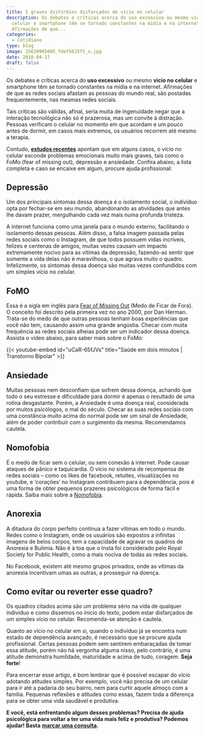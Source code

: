 ```yaml
---
title: 5 graves distúrbios disfarçados de vício no celular
description: Os debates e críticas acerca do uso excessivo ou mesmo vício no
  celular e smartphone têm se tornado constantes na mídia e na internet.
  Afirmações de que...
categories:
  - Cotidiano
type: blog
image: 25639995005_fdef5615f5_o.jpg
date: 2018-04-17
draft: false
---
```


Os debates e críticas acerca do **uso excessivo** ou mesmo **vício no celular** e smartphone têm se tornado constantes na mídia e na internet. Afirmações de que as redes sociais afastam as pessoas do mundo real, são postadas frequentemente, nas mesmas redes sociais.

Tais críticas são válidas, afinal, seria muita de ingenuidade negar que a interação tecnológica não só é prazerosa, mas um convite à distração. Pessoas verificam o celular no momento em que acordam e um pouco antes de dormir, em casos mais extremos, os usuários recorrem até mesmo a terapia.

Contudo, **[estudos recentes](https://tecnologia.uol.com.br/noticias/redacao/2018/02/21/nao-existe-vicio-em-celular-e-sim-vicio-social-diz-pesquisador.htm)** apontam que em alguns casos, o vício no celular esconde problemas emocionais muito mais graves, tais como o FoMo (fear of missing out), depressão e ansiedade. Confira abaixo, a lista completa e caso se encaixe em algum, procure ajuda profissional:

## Depressão

Um dos principais sintomas dessa doença é o isolamento social, o indivíduo opta por fechar-se em seu mundo, abandonando as atividades que antes lhe davam prazer, mergulhando cada vez mais numa profunda tristeza.

A internet funciona como uma janela para o mundo externo, facilitando o isolamento dessas pessoas. Além disso, a falsa imagem passada pelas redes sociais como o Instagram, de que todos possuem vidas incríveis, felizes e centenas de amigos, muitas vezes causam um impacto extremamente nocivo para as vítimas da depressão, fazendo-as sentir que somente a vida delas não é maravilhosa, o que agrava muito o quadro. Infelizmente, os sintomas dessa doença são muitas vezes confundidos com um simples vício no celular.

## **FoMO**

Essa é a sigla em inglês para [Fear of Missing Out](/o-que-e-fomo-e-como-ele-pode-afetar-nossa-vida/) (Medo de Ficar de Fora). O conceito foi descrito pela primeira vez no ano 2000, por Dan Herman. Trata-se do medo de que outras pessoas tenham boas experiências que você não tem, causando assim uma grande angústia. Checar com muita frequência as redes sociais alheias pode ser um indicador dessa doença. Assista o vídeo abaixo, para saber mais sobre o FoMo:

{{< youtube-embed id="uCaR-65fJVs" title="Saúde em dois minutos | Transtorno Bipolar" >}}

## Ansiedade

Muitas pessoas nem desconfiam que sofrem dessa doença, achando que todo o seu estresse e dificuldade para dormir é apenas o resultado de uma rotina desgastante. Porém, a Ansiedade é uma doença real, considerada por muitos psicólogos, o mal do século. Checar as suas redes sociais com uma constância muito acima do normal pode ser um sinal de Ansiedade, além de poder contribuir com o surgimento da mesma. Recomendamos cautela.

## Nomofobia

É o medo de ficar sem o celular, ou sem conexão à internet. Pode causar ataques de pânico e taquicardia. O vício no sistema de recompensa de redes sociais – como os likes de facebook, retuítes, visualizações no youtube, e ‘corações’ no Instagram contribuem para a dependência, pois é uma forma de obter pequenos prazeres psicológicos de forma fácil e rápida. Saiba mais sobre a [Nomofobia](/nomofobia-medo-de-ficar-sem-o-celular/).

## Anorexia

A ditadura do corpo perfeito continua a fazer vítimas em todo o mundo. Redes como o Instagram, onde os usuários são expostos a infinitas imagens de belos corpos, tem a capacidade de agravar os quadros de Anorexia e Bulimia. Não é à toa que o Insta foi considerado pelo Royal Society for Public Health, como a mais nociva de todas as redes sociais.

No Facebook, existem até mesmo grupos privados, onde as vítimas da anorexia incentivam umas as outras, a prosseguir na doença.

## Como evitar ou reverter esse quadro?

Os quadros citados acima são um problema sério na vida de qualquer indivíduo e como dissemos no início do texto, podem estar disfarçados de um simples vício no celular. Recomenda-se atenção e cautela.

Quanto ao vício no celular em si, quando o indivíduo já se encontra num estado de dependência avançado, é necessário que se procure ajuda profissional. Certas pessoas podem sem sentirem embaraçadas de tomar essa atitude, porém não há vergonha alguma nisso, pelo contrário, é uma atitude demonstra humildade, maturidade e acima de tudo, coragem. **Seja forte**!

Para encerrar esse artigo, é bom lembrar que é possível escapar do vício adotando atitudes simples. Por exemplo, você não precisa de um celular para ir até a padaria do seu bairro, nem para curtir aquele almoço com a família. Pequenas reflexões e atitudes como essas, fazem toda a diferença para se obter uma vida saudável e produtiva.

**E você, está enfrentando algum desses problemas? Precisa de ajuda psicológica para voltar a ter uma vida mais feliz e produtiva? Podemos ajudar! Basta** **[marcar uma consulta](/contato/).**
